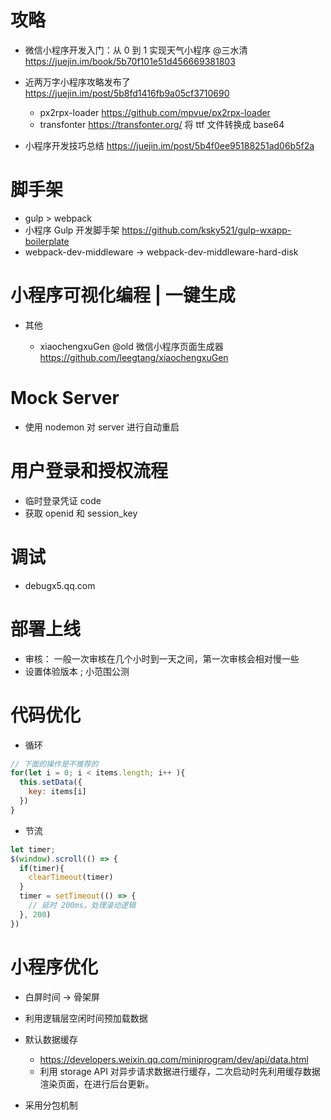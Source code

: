 # 攻略

- 微信小程序开发入门：从 0 到 1 实现天气小程序 @三水清 https://juejin.im/book/5b70f101e51d456669381803
- 近两万字小程序攻略发布了 https://juejin.im/post/5b8fd1416fb9a05cf3710690
  - px2rpx-loader https://github.com/mpvue/px2rpx-loader
  - transfonter https://transfonter.org/  将 ttf 文件转换成 base64

- 小程序开发技巧总结 https://juejin.im/post/5b4f0ee95188251ad06b5f2a

# 脚手架

- gulp > webpack
- 小程序 Gulp 开发脚手架 https://github.com/ksky521/gulp-wxapp-boilerplate
- webpack-dev-middleware -> webpack-dev-middleware-hard-disk

# 小程序可视化编程 | 一键生成


- 其他

  - xiaochengxuGen @old 微信小程序页面生成器 https://github.com/leegtang/xiaochengxuGen

# Mock Server

- 使用 nodemon 对 server 进行自动重启

# 用户登录和授权流程

- 临时登录凭证 code
- 获取 openid 和 session_key

# 调试

- debugx5.qq.com

# 部署上线 

- 审核： 一般一次审核在几个小时到一天之间，第一次审核会相对慢一些
- 设置体验版本 ; 小范围公测

# 代码优化

- 循环 

```js
// 下面的操作是不推荐的
for(let i = 0; i < items.length; i++ ){
  this.setData({
    key: items[i]
  })
}
```

- 节流

```js
let timer;
$(window).scroll(() => {
  if(timer){
    clearTimeout(timer)
  }
  timer = setTimeout(() => {
    // 延时 200ms，处理滚动逻辑
  }, 200)
})
```

# 小程序优化

- 白屏时间 -> 骨架屏
- 利用逻辑层空闲时间预加载数据
- 默认数据缓存
  - https://developers.weixin.qq.com/miniprogram/dev/api/data.html
  - 利用 storage API 对异步请求数据进行缓存，二次启动时先利用缓存数据渲染页面，在进行后台更新。

- 采用分包机制